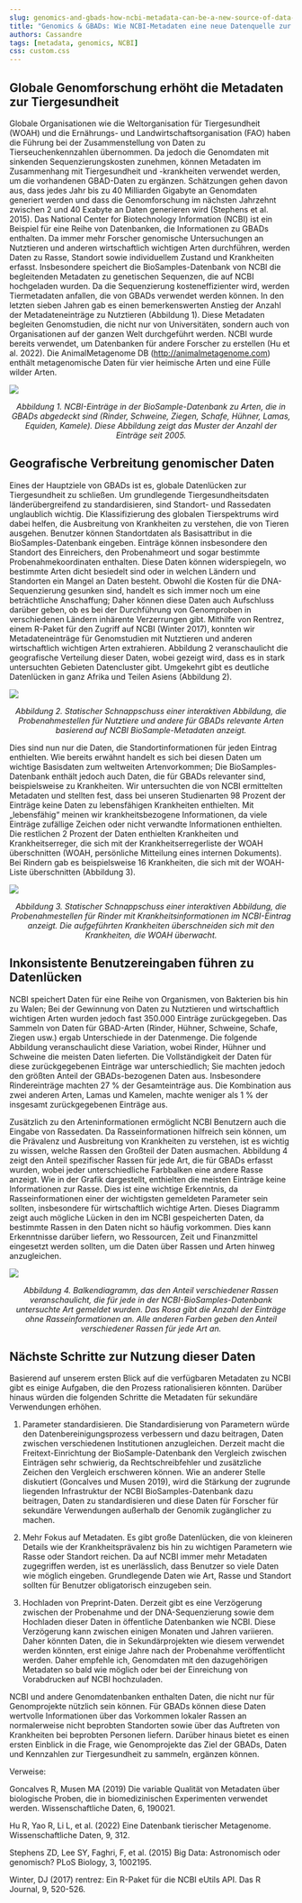 ```yaml
---
slug: genomics-and-gbads-how-ncbi-metadata-can-be-a-new-source-of-data-on-livestock production-and-health
title: "Genomics & GBADs: Wie NCBI-Metadaten eine neue Datenquelle zur Tierproduktion und -gesundheit sein können"
authors: Cassandre
tags: [metadata, genomics, NCBI]
css: custom.css 
---
```


## Globale Genomforschung erhöht die Metadaten zur Tiergesundheit

Globale Organisationen wie die Weltorganisation für Tiergesundheit (WOAH) und die Ernährungs- und Landwirtschaftsorganisation (FAO) haben die Führung bei der Zusammenstellung von Daten zu Tierseuchenkennzahlen übernommen. Da jedoch die Genomdaten mit sinkenden Sequenzierungskosten zunehmen, können Metadaten im Zusammenhang mit Tiergesundheit und -krankheiten verwendet werden, um die vorhandenen GBAD-Daten zu ergänzen. Schätzungen gehen davon aus, dass jedes Jahr bis zu 40 Milliarden Gigabyte an Genomdaten generiert werden und dass die Genomforschung im nächsten Jahrzehnt zwischen 2 und 40 Exabyte an Daten generieren wird (Stephens et al. 2015). Das National Center for Biotechnology Information (NCBI) ist ein Beispiel für eine Reihe von Datenbanken, die Informationen zu GBADs enthalten. Da immer mehr Forscher genomische Untersuchungen an Nutztieren und anderen wirtschaftlich wichtigen Arten durchführen, werden Daten zu Rasse, Standort sowie individuellem Zustand und Krankheiten erfasst. Insbesondere speichert die BioSamples-Datenbank von NCBI die begleitenden Metadaten zu genetischen Sequenzen, die auf NCBI hochgeladen wurden. Da die Sequenzierung kosteneffizienter wird, werden Tiermetadaten anfallen, die von GBADs verwendet werden können. In den letzten sieben Jahren gab es einen bemerkenswerten Anstieg der Anzahl der Metadateneinträge zu Nutztieren (Abbildung 1). Diese Metadaten begleiten Genomstudien, die nicht nur von Universitäten, sondern auch von Organisationen auf der ganzen Welt durchgeführt werden. NCBI wurde bereits verwendet, um Datenbanken für andere Forscher zu erstellen (Hu et al. 2022). Die AnimalMetagenome DB (http://animalmetagenome.com) enthält metagenomische Daten für vier heimische Arten und eine Fülle wilder Arten.

![](https://i.imgur.com/bgF3nCD.png)
<p align="center"><i>Abbildung 1. NCBI-Einträge in der BioSample-Datenbank zu Arten, die in GBADs abgedeckt sind (Rinder, Schweine, Ziegen, Schafe, Hühner, Lamas, Equiden, Kamele). Diese Abbildung zeigt das Muster der Anzahl der Einträge seit 2005.</i></p>

## Geografische Verbreitung genomischer Daten
Eines der Hauptziele von GBADs ist es, globale Datenlücken zur Tiergesundheit zu schließen. Um grundlegende Tiergesundheitsdaten länderübergreifend zu standardisieren, sind Standort- und Rassedaten unglaublich wichtig. Die Klassifizierung des globalen Tierspektrums wird dabei helfen, die Ausbreitung von Krankheiten zu verstehen, die von Tieren ausgehen. Benutzer können Standortdaten als Basisattribut in die BioSamples-Datenbank eingeben. Einträge können insbesondere den Standort des Einreichers, den Probenahmeort und sogar bestimmte Probenahmekoordinaten enthalten. Diese Daten können widerspiegeln, wo bestimmte Arten dicht besiedelt sind oder in welchen Ländern und Standorten ein Mangel an Daten besteht. Obwohl die Kosten für die DNA-Sequenzierung gesunken sind, handelt es sich immer noch um eine beträchtliche Anschaffung; Daher können diese Daten auch Aufschluss darüber geben, ob es bei der Durchführung von Genomproben in verschiedenen Ländern inhärente Verzerrungen gibt. Mithilfe von Rentrez, einem R-Paket für den Zugriff auf NCBI (Winter 2017), konnten wir Metadateneinträge für Genomstudien mit Nutztieren und anderen wirtschaftlich wichtigen Arten extrahieren. Abbildung 2 veranschaulicht die geografische Verteilung dieser Daten, wobei gezeigt wird, dass es in stark untersuchten Gebieten Datencluster gibt. Umgekehrt gibt es deutliche Datenlücken in ganz Afrika und Teilen Asiens (Abbildung 2).

![](https://i.imgur.com/skR7ffk.png)
<p align="center"><i>Abbildung 2. Statischer Schnappschuss einer interaktiven Abbildung, die Probenahmestellen für Nutztiere und andere für GBADs relevante Arten basierend auf NCBI BioSample-Metadaten anzeigt.</i></p>

Dies sind nun nur die Daten, die Standortinformationen für jeden Eintrag enthielten. Wie bereits erwähnt handelt es sich bei diesen Daten um wichtige Basisdaten zum weltweiten Artenvorkommen; Die BioSamples-Datenbank enthält jedoch auch Daten, die für GBADs relevanter sind, beispielsweise zu Krankheiten. Wir untersuchten die von NCBI ermittelten Metadaten und stellten fest, dass bei unseren Studienarten 98 Prozent der Einträge keine Daten zu lebensfähigen Krankheiten enthielten. Mit „lebensfähig“ meinen wir krankheitsbezogene Informationen, da viele Einträge zufällige Zeichen oder nicht verwandte Informationen enthielten. Die restlichen 2 Prozent der Daten enthielten Krankheiten und Krankheitserreger, die sich mit der Krankheitserregerliste der WOAH überschnitten (WOAH, persönliche Mitteilung eines internen Dokuments). Bei Rindern gab es beispielsweise 16 Krankheiten, die sich mit der WOAH-Liste überschnitten (Abbildung 3).

![](https://i.imgur.com/jlqJbUB.png)
<p align="center"><i>Abbildung 3. Statischer Schnappschuss einer interaktiven Abbildung, die Probenahmestellen für Rinder mit Krankheitsinformationen im NCBI-Eintrag anzeigt. Die aufgeführten Krankheiten überschneiden sich mit den Krankheiten, die WOAH überwacht. </i></p>


## Inkonsistente Benutzereingaben führen zu Datenlücken

NCBI speichert Daten für eine Reihe von Organismen, von Bakterien bis hin zu Walen; Bei der Gewinnung von Daten zu Nutztieren und wirtschaftlich wichtigen Arten wurden jedoch fast 350.000 Einträge zurückgegeben. Das Sammeln von Daten für GBAD-Arten (Rinder, Hühner, Schweine, Schafe, Ziegen usw.) ergab Unterschiede in der Datenmenge. Die folgende Abbildung veranschaulicht diese Variation, wobei Rinder, Hühner und Schweine die meisten Daten lieferten. Die Vollständigkeit der Daten für diese zurückgegebenen Einträge war unterschiedlich; Sie machten jedoch den größten Anteil der GBADs-bezogenen Daten aus. Insbesondere Rindereinträge machten 27 % der Gesamteinträge aus. Die Kombination aus zwei anderen Arten, Lamas und Kamelen, machte weniger als 1 % der insgesamt zurückgegebenen Einträge aus.

Zusätzlich zu den Arteninformationen ermöglicht NCBI Benutzern auch die Eingabe von Rassedaten. Da Rasseinformationen hilfreich sein können, um die Prävalenz und Ausbreitung von Krankheiten zu verstehen, ist es wichtig zu wissen, welche Rassen den Großteil der Daten ausmachen. Abbildung 4 zeigt den Anteil spezifischer Rassen für jede Art, die für GBADs erfasst wurden, wobei jeder unterschiedliche Farbbalken eine andere Rasse anzeigt. Wie in der Grafik dargestellt, enthielten die meisten Einträge keine Informationen zur Rasse. Dies ist eine wichtige Erkenntnis, da Rasseinformationen einer der wichtigsten gemeldeten Parameter sein sollten, insbesondere für wirtschaftlich wichtige Arten. Dieses Diagramm zeigt auch mögliche Lücken in den im NCBI gespeicherten Daten, da bestimmte Rassen in den Daten nicht so häufig vorkommen. Dies kann Erkenntnisse darüber liefern, wo Ressourcen, Zeit und Finanzmittel eingesetzt werden sollten, um die Daten über Rassen und Arten hinweg anzugleichen.

![](https://i.imgur.com/dZKyLeW.png)
<p align="center"><i>Abbildung 4. Balkendiagramm, das den Anteil verschiedener Rassen veranschaulicht, die für jede in der NCBI-BioSamples-Datenbank untersuchte Art gemeldet wurden. Das Rosa gibt die Anzahl der Einträge ohne Rasseinformationen an. Alle anderen Farben geben den Anteil verschiedener Rassen für jede Art an.
</i></p>


## Nächste Schritte zur Nutzung dieser Daten

Basierend auf unserem ersten Blick auf die verfügbaren Metadaten zu NCBI gibt es einige Aufgaben, die den Prozess rationalisieren könnten. Darüber hinaus würden die folgenden Schritte die Metadaten für sekundäre Verwendungen erhöhen.

1. Parameter standardisieren.
Die Standardisierung von Parametern würde den Datenbereinigungsprozess verbessern und dazu beitragen, Daten zwischen verschiedenen Institutionen anzugleichen. Derzeit macht die Freitext-Einrichtung der BioSample-Datenbank den Vergleich zwischen Einträgen sehr schwierig, da Rechtschreibfehler und zusätzliche Zeichen den Vergleich erschweren können. Wie an anderer Stelle diskutiert (Goncalves und Musen 2019), wird die Stärkung der zugrunde liegenden Infrastruktur der NCBI BioSamples-Datenbank dazu beitragen, Daten zu standardisieren und diese Daten für Forscher für sekundäre Verwendungen außerhalb der Genomik zugänglicher zu machen.

2. Mehr Fokus auf Metadaten.
Es gibt große Datenlücken, die von kleineren Details wie der Krankheitsprävalenz bis hin zu wichtigen Parametern wie Rasse oder Standort reichen. Da auf NCBI immer mehr Metadaten zugegriffen werden, ist es unerlässlich, dass Benutzer so viele Daten wie möglich eingeben. Grundlegende Daten wie Art, Rasse und Standort sollten für Benutzer obligatorisch einzugeben sein.

3. Hochladen von Preprint-Daten.
Derzeit gibt es eine Verzögerung zwischen der Probenahme und der DNA-Sequenzierung sowie dem Hochladen dieser Daten in öffentliche Datenbanken wie NCBI. Diese Verzögerung kann zwischen einigen Monaten und Jahren variieren. Daher könnten Daten, die in Sekundärprojekten wie diesem verwendet werden könnten, erst einige Jahre nach der Probenahme veröffentlicht werden. Daher empfehle ich, Genomdaten mit den dazugehörigen Metadaten so bald wie möglich oder bei der Einreichung von Vorabdrucken auf NCBI hochzuladen.

NCBI und andere Genomdatenbanken enthalten Daten, die nicht nur für Genomprojekte nützlich sein können. Für GBADs können diese Daten wertvolle Informationen über das Vorkommen lokaler Rassen an normalerweise nicht beprobten Standorten sowie über das Auftreten von Krankheiten bei beprobten Personen liefern. Darüber hinaus bietet es einen ersten Einblick in die Frage, wie Genomprojekte das Ziel der GBADs, Daten und Kennzahlen zur Tiergesundheit zu sammeln, ergänzen können.

Verweise:

Goncalves R, Musen MA (2019) Die variable Qualität von Metadaten über biologische Proben, die in biomedizinischen Experimenten verwendet werden. Wissenschaftliche Daten, 6, 190021.

Hu R, Yao R, Li L, et al. (2022) Eine Datenbank tierischer Metagenome. Wissenschaftliche Daten, 9, 312.

Stephens ZD, Lee SY, Faghri, F, et al. (2015) Big Data: Astronomisch oder genomisch? PLoS Biology, 3, 1002195.

Winter, DJ (2017) rentrez: Ein R-Paket für die NCBI eUtils API. Das R Journal, 9, 520-526.

